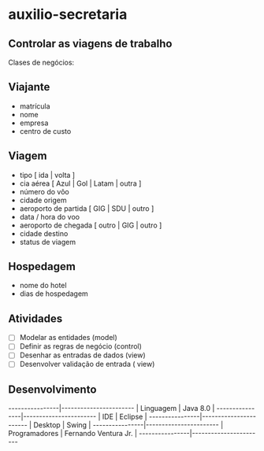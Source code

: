 # auxilio-secretaria
## Controlar as viagens de trabalho

Clases de negócios:
## Viajante
* matrícula
* nome
* empresa
* centro de custo
## Viagem
* tipo [ ida | volta ]
* cia aérea [ Azul | Gol | Latam | outra ]
* número do vôo
* cidade origem
* aeroporto de partida [ GIG | SDU | outro ]
* data / hora do voo
* aeroporto de chegada [ outro | GIG | outro ]
* cidade destino
* status de viagem
## Hospedagem
* nome do hotel
* dias de hospedagem

## Atividades
- [ ] Modelar as entidades             (model)
- [ ] Definir as regras de negócio     (control)
- [ ] Desenhar as entradas de dados    (view)
- [ ] Desenvolver validação de entrada ( view)

## Desenvolvimento
----------------|-----------------------
| Linguagem     |       Java 8.0       |
----------------|-----------------------
| IDE           |        Eclipse       |
----------------|-----------------------
| Desktop       |        Swing         |
----------------|-----------------------
| Programadores | Fernando Ventura Jr. |
----------------|-----------------------




